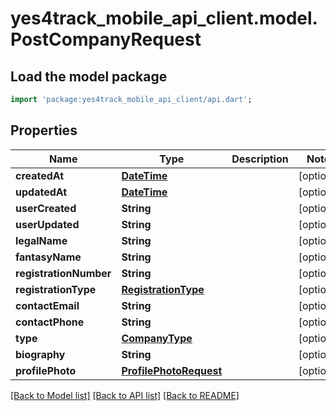 # yes4track_mobile_api_client.model.PostCompanyRequest

## Load the model package
```dart
import 'package:yes4track_mobile_api_client/api.dart';
```

## Properties
Name | Type | Description | Notes
------------ | ------------- | ------------- | -------------
**createdAt** | [**DateTime**](DateTime.md) |  | [optional] 
**updatedAt** | [**DateTime**](DateTime.md) |  | [optional] 
**userCreated** | **String** |  | [optional] 
**userUpdated** | **String** |  | [optional] 
**legalName** | **String** |  | [optional] 
**fantasyName** | **String** |  | [optional] 
**registrationNumber** | **String** |  | [optional] 
**registrationType** | [**RegistrationType**](RegistrationType.md) |  | [optional] 
**contactEmail** | **String** |  | [optional] 
**contactPhone** | **String** |  | [optional] 
**type** | [**CompanyType**](CompanyType.md) |  | [optional] 
**biography** | **String** |  | [optional] 
**profilePhoto** | [**ProfilePhotoRequest**](ProfilePhotoRequest.md) |  | [optional] 

[[Back to Model list]](../README.md#documentation-for-models) [[Back to API list]](../README.md#documentation-for-api-endpoints) [[Back to README]](../README.md)


